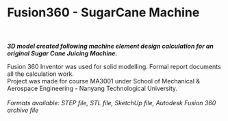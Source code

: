 # Fusion360 - SugarCane Machine
\
\
___3D model created following machine element design calculation for an original Sugar Cane Juicing Machine.___

Fusion 360 Inventor was used for solid modelling. Formal report documents all the calculation work. \
Project was made for course MA3001 under School of Mechanical &amp; Aerospace Engineering - Nanyang Technological University.\
\
*Formats available: STEP file, STL file, SketchUp file, Autodesk Fusion 360 archive file*
